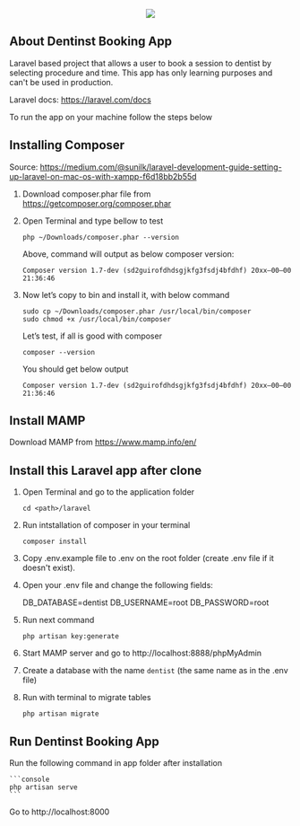 <p align="center"><img src="https://laravel.com/assets/img/components/logo-laravel.svg"></p>


## About Dentinst Booking App

Laravel based project that allows a user to book a session to dentist by selecting procedure and time. This app has only learning purposes and can't be used in production. 

Laravel docs: https://laravel.com/docs

To run the app on your machine follow the steps below

## Installing Composer

Source: https://medium.com/@sunilk/laravel-development-guide-setting-up-laravel-on-mac-os-with-xampp-f6d18bb2b55d

1. 	Download composer.phar file from https://getcomposer.org/composer.phar

2. 	Open Terminal and type bellow to test

	```console
	php ~/Downloads/composer.phar --version
	```

   	Above, command will output as below composer version:

	```console
	Composer version 1.7-dev (sd2guirofdhdsgjkfg3fsdj4bfdhf) 20xx–00–00 21:36:46
	```

3. 	Now let’s copy to bin and install it, with below command

	```console
	sudo cp ~/Downloads/composer.phar /usr/local/bin/composer
	sudo chmod +x /usr/local/bin/composer
	```

	Let’s test, if all is good with composer

	```console
	composer --version
	```

	You should get below output

	```console
	Composer version 1.7-dev (sd2guirofdhdsgjkfg3fsdj4bfdhf) 20xx–00–00 21:36:46
	```

## Install MAMP

Download MAMP from https://www.mamp.info/en/

## Install this Laravel app after clone

1. 	Open Terminal and go to the application folder

	```console
	cd <path>/laravel
	```

2. 	Run intstallation of composer in your terminal

	```console
	composer install
	```

3. 	Copy .env.example file to .env on the root folder (create .env file if it doesn't exist).

4. 	Open your .env file and change the following fields:
	
	DB_DATABASE=dentist
	DB_USERNAME=root
	DB_PASSWORD=root

5. 	Run next command

	```console
	php artisan key:generate
	```

6. 	Start MAMP server and go to http://localhost:8888/phpMyAdmin

7. 	Create a database with the name `dentist` (the same name as in the .env file)

8. 	Run with terminal to migrate tables

	```console
	php artisan migrate
	```

## Run Dentinst Booking App

Run the following command in app folder after installation

	```console
	php artisan serve
	```

Go to http://localhost:8000

